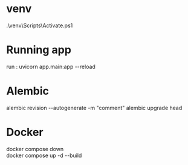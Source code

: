 # venv
.\venv\Scripts\Activate.ps1

# Running app
run : uvicorn app.main:app --reload

# Alembic
alembic revision --autogenerate -m "comment" 
alembic upgrade head

# Docker 
docker compose down      
docker compose up -d --build  